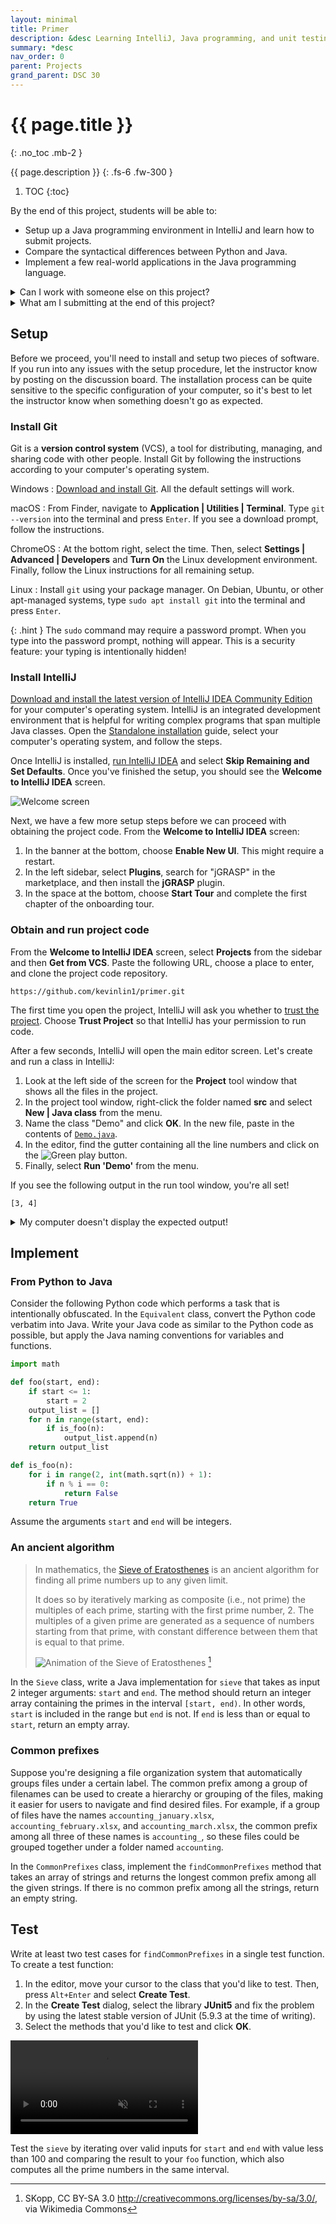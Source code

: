 ```yaml
---
layout: minimal
title: Primer
description: &desc Learning IntelliJ, Java programming, and unit testing.
summary: *desc
nav_order: 0
parent: Projects
grand_parent: DSC 30
---
```


# {{ page.title }}
{: .no_toc .mb-2 }

{{ page.description }}
{: .fs-6 .fw-300 }

1. TOC
{:toc}

By the end of this project, students will be able to:

- Setup up a Java programming environment in IntelliJ and learn how to submit projects.
- Compare the syntactical differences between Python and Java.
- Implement a few real-world applications in the Java programming language.

<details markdown="block">
<summary>Can I work with someone else on this project?</summary>

Although this project requires an individual submission, we welcome collaboration and teamwork in this class. There are very few limits on collaboration in this course; our primary rule is that we ask that you do not claim to be responsible for work that is not yours. If you get a lot of help from someone else or from an online resource, cite it. I believe that there is a lot of value in learning from others, and even in reading others' solutions, so long as you do not deprive yourself (or others) of the opportunity to learn.

We are comfortable doing this because each submission in this class comes in the form of a video that you record. Your video is a demonstration of everything that you learned throughout the process of working on an assignment. Our goal is for students to support each other and find community through this course. The real advantage of taking a course on-campus at a university is to be able to connect with others who share common interests in learning.
</details>

<details markdown="block">
<summary>What am I submitting at the end of this project?</summary>

Satisfactory completion of the project requires a **video-recorded individual presentation that addresses all the green callouts**.

{: .deliverable }
The project instructions contain a lot of details to provide context, clarify common confusions, and help students get started. Your video explanation only needs to address tasks that are described in green callouts like this one.

Your video presentation should meet the following requirements:

- Your presentation should not be much longer than 6 minutes and should include your voiceover. (Your video is appreciated but not necessary.)
- Your presentation should include some kind of visually-organizing structure, such as slides or a document.
- After submitting to Canvas, add a submission comment linking to your slides or document.

We do not ask for your code. Given enough time and support, we're certain you would be able to write a fully-functional program that meets the specification. The goal of this course is to learn how to design program specifications in the first place. Although this doesn't requires fully-functional code, you'll often need to write programs that are close enough to the specification for it to provide a meaningful basis for further analysis and discussion.
</details>

## Setup

Before we proceed, you'll need to install and setup two pieces of software. If you run into any issues with the setup procedure, let the instructor know by posting on the discussion board. The installation process can be quite sensitive to the specific configuration of your computer, so it's best to let the instructor know when something doesn't go as expected.

### Install Git

Git is a **version control system** (VCS), a tool for distributing, managing, and sharing code with other people. Install Git by following the instructions according to your computer's operating system.

Windows
: [Download and install Git](https://git-scm.com/download/win). All the default settings will work.

macOS
: From Finder, navigate to **Application \| Utilities \| Terminal**. Type `git --version` into the terminal and press `Enter`. If you see a download prompt, follow the instructions.

ChromeOS
: At the bottom right, select the time. Then, select **Settings \| Advanced \| Developers** and **Turn On** the Linux development environment. Finally, follow the Linux instructions for all remaining setup.

Linux
: Install `git` using your package manager. On Debian, Ubuntu, or other apt-managed systems, type `sudo apt install git` into the terminal and press `Enter`.

{: .hint }
The `sudo` command may require a password prompt. When you type into the password prompt, nothing will appear. This is a security feature: your typing is intentionally hidden!

### Install IntelliJ

[Download and install the latest version of IntelliJ IDEA Community Edition](https://www.jetbrains.com/idea/download/) for your computer's operating system. IntelliJ is an integrated development environment that is helpful for writing complex programs that span multiple Java classes. Open the [Standalone installation](https://www.jetbrains.com/help/idea/installation-guide.html#standalone) guide, select your computer's operating system, and follow the steps.

Once IntelliJ is installed, [run IntelliJ IDEA](https://www.jetbrains.com/help/idea/run-for-the-first-time.html) and select **Skip Remaining and Set Defaults**. Once you've finished the setup, you should see the **Welcome to IntelliJ IDEA** screen.

![Welcome screen](https://resources.jetbrains.com/help/img/idea/2023.1/ij_welcome_window.png)

Next, we have a few more setup steps before we can proceed with obtaining the project code. From the **Welcome to IntelliJ IDEA** screen:

1. In the banner at the bottom, choose **Enable New UI**. This might require a restart.
1. In the left sidebar, select **Plugins**, search for "jGRASP" in the marketplace, and then install the **jGRASP** plugin.
1. In the space at the bottom, choose **Start Tour** and complete the first chapter of the onboarding tour.

### Obtain and run project code

From the **Welcome to IntelliJ IDEA** screen, select **Projects** from the sidebar and then **Get from VCS**. Paste the following URL, choose a place to enter, and clone the project code repository.

```
https://github.com/kevinlin1/primer.git
```

The first time you open the project, IntelliJ will ask you whether to [trust the project](https://www.jetbrains.com/help/idea/project-security.html). Choose **Trust Project** so that IntelliJ has your permission to run code.

After a few seconds, IntelliJ will open the main editor screen. Let's create and run a class in IntelliJ:

1. Look at the left side of the screen for the **Project** tool window that shows all the files in the project.
1. In the project tool window, right-click the folder named **src** and select **New \| Java class** from the menu.
1. Name the class "Demo" and click **OK**. In the new file, paste in the contents of [`Demo.java`](https://gist.github.com/kevinlin1/84ab2025f9508b0888fc4ad611a30b3c).
1. In the editor, find the gutter containing all the line numbers and click on the ![Green play button](https://resources.jetbrains.com/help/img/idea/2023.1/app.expui.gutter.run.svg).
1. Finally, select **Run 'Demo'** from the menu.

If you see the following output in the run tool window, you're all set!

```
[3, 4]
```

<details markdown="block">
<summary>My computer doesn't display the expected output!</summary>

If you're instead seeing a "Cannot start compiler" notification with a suggestion to configure the Project SDK. Follow the link in the notification, or from the main menu select **File \| Project Structure**. In the **Project Structure** window, open the **SDK** dropdown.

![Change the project SDK](https://resources.jetbrains.com/help/img/idea/2023.1/sdks_project_structure_project.png)

If IntelliJ detected an existing Java SDK, it will be listed under **Detected SDKs**.

- If an SDK version 17 or greater is available, select it.
- Otherwise, select **Add SDK \| Download JDK** and choose the latest from any vendor.

Click **OK** and try running `BrowserHistory` again. It should work now!
</details>

## Implement

### From Python to Java

Consider the following Python code which performs a task that is intentionally obfuscated. In the `Equivalent` class, convert the Python code verbatim into Java. Write your Java code as similar to the Python code as possible, but apply the Java naming conventions for variables and functions.

```python
import math

def foo(start, end):
    if start <= 1:
        start = 2
    output_list = []
    for n in range(start, end):
        if is_foo(n):
            output_list.append(n)
    return output_list

def is_foo(n):
    for i in range(2, int(math.sqrt(n)) + 1):
        if n % i == 0:
            return False
    return True
```

Assume the arguments `start` and `end` will be integers.

### An ancient algorithm

> In mathematics, the [Sieve of Eratosthenes](https://en.wikipedia.org/wiki/Sieve_of_Eratosthenes) is an ancient algorithm for finding all prime numbers up to any given limit.
>
> It does so by iteratively marking as composite (i.e., not prime) the multiples of each prime, starting with the first prime number, 2. The multiples of a given prime are generated as a sequence of numbers starting from that prime, with constant difference between them that is equal to that prime.
>
> ![Animation of the Sieve of Eratosthenes](https://upload.wikimedia.org/wikipedia/commons/9/94/Animation_Sieve_of_Eratosth.gif) [^1]

[^1]: SKopp, CC BY-SA 3.0 <http://creativecommons.org/licenses/by-sa/3.0/>, via Wikimedia Commons

In the `Sieve` class, write a Java implementation for `sieve` that takes as input 2 integer arguments: `start` and `end`. The method should return an integer array containing the primes in the interval `[start, end)`. In other words, `start` is included in the range but `end` is not. If `end` is less than or equal to `start`, return an empty array.

### Common prefixes

Suppose you're designing a file organization system that automatically groups files under a certain label. The common prefix among a group of filenames can be used to create a hierarchy or grouping of the files, making it easier for users to navigate and find desired files. For example, if a group of files have the names `accounting_january.xlsx`, `accounting_february.xlsx`, and `accounting_march.xlsx`, the common prefix among all three of these names is `accounting_`, so these files could be grouped together under a folder named `accounting`.

In the `CommonPrefixes` class, implement the `findCommonPrefixes` method that takes an array of strings and returns the longest common prefix among all the given strings. If there is no common prefix among all the strings, return an empty string.

## Test

Write at least two test cases for `findCommonPrefixes` in a single test function. To create a test function:

1. In the editor, move your cursor to the class that you'd like to test. Then, press `Alt+Enter` and select **Create Test**.
1. In the **Create Test** dialog, select the library **JUnit5** and fix the problem by using the latest stable version of JUnit (5.9.3 at the time of writing).
1. Select the methods that you'd like to test and click **OK**.

<video controls muted class="module full-width" style="aspect-ratio: 1580/904"><source src="https://resources.jetbrains.com/help/img/idea/2023.1/create-test.mp4" type="video/mp4"></video>

Test the `sieve` by iterating over valid inputs for `start` and `end` with value less than 100 and comparing the result to your `foo` function, which also computes all the prime numbers in the same interval.
